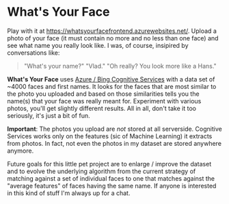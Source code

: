 # What's Your Face

Play with it at https://whatsyourfacefrontend.azurewebsites.net/. Upload a photo of your face (it must contain no more and no less than one face) and see what name you really look like. I was, of course, insipired by conversations like: 

> "What's your name?" 
> "Vlad."
> "Oh really? You look more like a Hans." 

**What's Your Face** uses [Azure / Bing Cognitive Services](https://azure.microsoft.com/en-us/services/cognitive-services/face/) with a data set of ~4000 faces and first names. It looks for the faces that are most similar to the photo you uploaded and based on those similarities tells you the name(s) that your face was really meant for. Experiment with various photos, you'll get slightly different results. All in all, don't take it too seriously, it's just a bit of fun.

**Important**: The photos you upload are _not_ stored at all serverside. Cognitive Services works only on the features (sic of Machine Learning) it extracts from photos. In fact, not even the photos in my dataset are stored anywhere anymore. 

Future goals for this little pet project are to enlarge / improve the dataset and to evolve the underlying algorithm from the current strategy of matching against a set of individual faces to one that matches against the "average features" of faces having the same name. If anyone is interested in this kind of stuff I'm always up for a chat.
